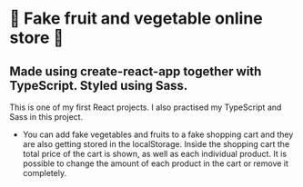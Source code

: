 # 🍏 Fake fruit and vegetable online store 🍏

## Made using create-react-app together with TypeScript. Styled using Sass.

This is one of my first React projects. I also practised my TypeScript and Sass in this project. 

- You can add fake vegetables and fruits to a fake shopping cart and they are also getting stored in the localStorage. Inside the shopping cart the total price of the cart is shown, as well as each individual product. It is possible to change the amount of each product in the cart or remove it completely.


